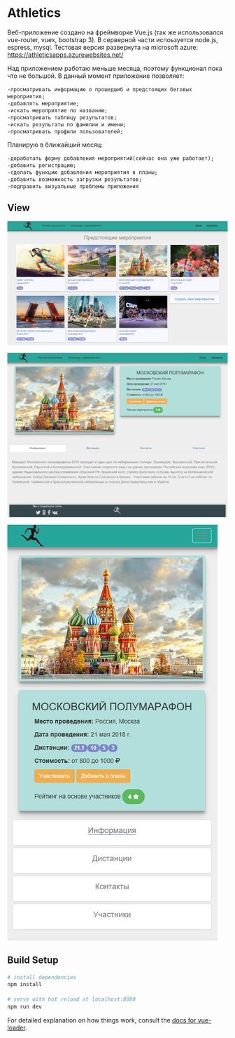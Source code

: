 # Athletics

Веб-приложение создано на фреймворке Vue.js (так же использовался vue-router, vuex, bootstrap 3). В серверной части испоьзуется node.js, espress, mysql. 
Тестовая версия развернута на microsoft azure: https://athleticsapps.azurewebsites.net/

Над приложением работаю меньше месяца, поэтому функционал пока что не большой.
В данный момент приложение позволяет:
```
-просматривать информацию о прошедшиб и предстоящих беговых мероприятия;
-добавлять мероприятие;
-искать мероприятие по названию;
-просматривать таблицу результатов;
-искать результаты по фамилии и имени;
-просматривать профили пользователей;

```
Планирую в ближайший месяц:
```
-доработать форму добавления мероприятий(сейчас она уже работает);
-добавить регистрацию;
-сделать функцию добавления мероприятия в планы;
-добавить возможность загрузки результатов;
-подправить визуальные проблемы приложения
```
## View
![Screenshot](upcomingEvent.png)

![Screenshot](athleticsEvent.png)

![Screenshot](mobEvent.PNG)

## Build Setup

``` bash
# install dependencies
npm install

# serve with hot reload at localhost:8080
npm run dev

```

For detailed explanation on how things work, consult the [docs for vue-loader](http://vuejs.github.io/vue-loader).

